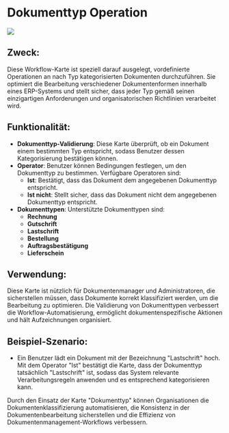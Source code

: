 # Dokumenttyp Operation

![](https://docs.docbits.com/~gitbook/image?url=https%3A%2F%2F578966019-files.gitbook.io%2F%7E%2Ffiles%2Fv0%2Fb%2Fgitbook-x-prod.appspot.com%2Fo%2Fspaces%252FT2n2w4uDCJvv7CJ5zrdk%252Fuploads%252FPy27j6G21QsBB7O6rq7O%252Fuserlmn_5cc120c265b7a237929e829ce781b452.png%3Falt%3Dmedia%26token%3D1c0d9baf-4135-46d2-93c5-8feb4cdaf979\&width=768\&dpr=2\&quality=100\&sign=c54ef7b3\&sv=2)

## **Zweck:**

Diese Workflow-Karte ist speziell darauf ausgelegt, vordefinierte Operationen an nach Typ kategorisierten Dokumenten durchzuführen. Sie optimiert die Bearbeitung verschiedener Dokumentenformen innerhalb eines ERP-Systems und stellt sicher, dass jeder Typ gemäß seinen einzigartigen Anforderungen und organisatorischen Richtlinien verarbeitet wird.

## **Funktionalität:**

* **Dokumenttyp-Validierung**: Diese Karte überprüft, ob ein Dokument einem bestimmten Typ entspricht, sodass Benutzer dessen Kategorisierung bestätigen können.
* **Operator**: Benutzer können Bedingungen festlegen, um den Dokumenttyp zu bestimmen. Verfügbare Operatoren sind:
  * **Ist**: Bestätigt, dass das Dokument dem angegebenen Dokumenttyp entspricht.
  * **Ist nicht**: Stellt sicher, dass das Dokument nicht dem angegebenen Dokumenttyp entspricht.
* **Dokumenttypen**: Unterstützte Dokumenttypen sind:
  * **Rechnung**
  * **Gutschrift**
  * **Lastschrift**
  * **Bestellung**
  * **Auftragsbestätigung**
  * **Lieferschein**

## **Verwendung**:

Diese Karte ist nützlich für Dokumentenmanager und Administratoren, die sicherstellen müssen, dass Dokumente korrekt klassifiziert werden, um die Bearbeitung zu optimieren. Die Validierung von Dokumenttypen verbessert die Workflow-Automatisierung, ermöglicht dokumentenspezifische Aktionen und hält Aufzeichnungen organisiert.

## **Beispiel-Szenario**:

* Ein Benutzer lädt ein Dokument mit der Bezeichnung "Lastschrift" hoch. Mit dem Operator "Ist" bestätigt die Karte, dass der Dokumenttyp tatsächlich "Lastschrift" ist, sodass das System relevante Verarbeitungsregeln anwenden und es entsprechend kategorisieren kann.

Durch den Einsatz der Karte "Dokumenttyp" können Organisationen die Dokumentenklassifizierung automatisieren, die Konsistenz in der Dokumentenbearbeitung sicherstellen und die Effizienz von Dokumentenmanagement-Workflows verbessern.
